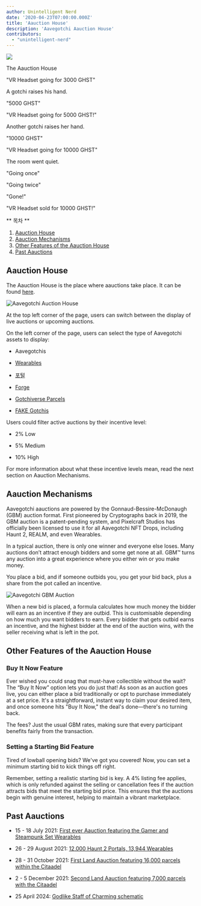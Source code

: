 ```yaml
---
author: Unintelligent Nerd
date: '2020-04-23T07:00:00.000Z'
title: 'Aauction House'
description: 'Aavegotchi Aauction House'
contributors:
  - "unintelligent-nerd"
---
```


<div class="headerImageContainer">
<img class="headerImage" src="/aauction/auctioneer-gotchi.png">
<p class="headerImageText">The Aauction House</p>
</div>

"VR Headset going for 3000 GHST"

A gotchi raises his hand.

"5000 GHST"

"VR Headset going for 5000 GHST!"

Another gotchi raises her hand.

"10000 GHST"

"VR Headset going for 10000 GHST"

The room went quiet.

"Going once"

"Going twice"

"Gone!"

"VR Headset sold for 10000 GHST!"

<div class="contentsBox">

** 목차 **

<ol>
<li><a href=#aauction-house>Aauction House</a></li>
<li><a href=#aauction-mechanisms>Aauction Mechanisms</a></li>
<li><a href=#other-features-of-the-aauction-house>Other Features of the Aauction House</a></li>
<li><a href=#past-aauctions>Past Aauctions</a></li>
</ol>

</div>

## Aauction House

The Aauction House is the place where aauctions take place. It can be found [here](https://dapp.aavegotchi.com/auction?status=live&itemType=all).

<img class="bodyImage" src="/aauction/aavegotchi-auction-house.png" alt="Aavegotchi Auction House" />

At the top left corner of the page, users can switch between the display of live auctions or upcoming auctions.

On the left corner of the page, users can select the type of Aavegotchi assets to display:

* Aavegotchis

* [Wearables](/wearables)

* [포털 ](/portals)

* [Forge](/forge)

* [Gotchiverse Parcels](/gotchiverse#realm-parcel-sizes)

* [FAKE Gotchis](https://www.fakegotchis.com/)

Users could filter active auctions by their incentive level:

* 2% Low

* 5% Medium

* 10% High

For more information about what these incentive levels mean, read the next section on Aauction Mechanisms.

## Aauction Mechanisms

Aavegotchi aauctions are powered by the Gonnaud-Bessire-McDonaugh (GBM) auction format. First pioneered by Cryptographs back in 2019, the GBM auction is a patent-pending system, and Pixelcraft Studios has officially been licensed to use it for all Aavegotchi NFT Drops, including Haunt 2, REALM, and even Wearables.

In a typical auction, there is only one winner and everyone else loses. Many auctions don’t attract enough bidders and some get none at all. GBM™ turns any auction into a great experience where you either win or you make money.

You place a bid, and if someone outbids you, you get your bid back, plus a share from the pot called an incentive.

<img class = "bodyImage" src = "/aauction/gbm-auction.png" alt = "Aavegotchi GBM Auction" />

When a new bid is placed, a formula calculates how much money the bidder will earn as an incentive if they are outbid. This is customisable depending on how much you want bidders to earn. Every bidder that gets outbid earns an incentive, and the highest bidder at the end of the auction wins, with the seller receiving what is left in the pot.

## Other Features of the Aauction House

### Buy It Now Feature

Ever wished you could snag that must-have collectible without the wait? The “Buy It Now” option lets you do just that! As soon as an auction goes live, you can either place a bid traditionally or opt to purchase immediately at a set price. It's a straightforward, instant way to claim your desired item, and once someone hits "Buy It Now," the deal's done—there's no turning back.

The fees? Just the usual GBM rates, making sure that every participant benefits fairly from the transaction.

### Setting a Starting Bid Feature

Tired of lowball opening bids? We've got you covered! Now, you can set a minimum starting bid to kick things off right.

Remember, setting a realistic starting bid is key. A 4% listing fee applies, which is only refunded against the selling or cancellation fees if the auction attracts bids that meet the starting bid price. This ensures that the auctions begin with genuine interest, helping to maintain a vibrant marketplace.

## Past Aauctions

* 15 - 18 July 2021: [First ever Aauction featuring the Gamer and Steampunk Set Wearables](https://aavegotchi.medium.com/aavegotchi-bid-to-earn-auctions-are-coming-to-polygon-4bf26a09db29)

* 26 - 29 August 2021: [12,000 Haunt 2 Portals, 13,944 Wearables](https://aavegotchi.medium.com/the-ultimate-guide-to-aavegotchi-haunt-2-8bd086f9026c)

* 28 - 31 October 2021: [First Land Aauction featuring 16,000 parcels within the Citaadel](https://aavegotchi.medium.com/the-ultimate-guide-to-aavegotchi-land-sale-1-coming-this-halloween-4af9134236f3)

* 2 - 5 December 2021: [Second Land Aauction featuring 7,000 parcels with the Citaadel](https://aavegotchi.medium.com/second-gotchiverse-land-sale-confirmed-to-begin-december-2nd-8bc7b7dd9957)

* 25 April 2024: [Godlike Staff of Charming schematic](https://blog.aavegotchi.com/3-new-features-now-live-in-the-aavegotchi-auction-house/)